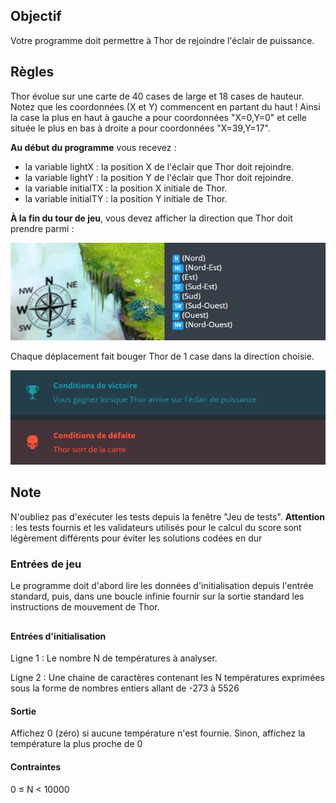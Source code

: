 
## Objectif

Votre programme doit permettre à Thor de rejoindre l'éclair de puissance.


## 	Règles

Thor évolue sur une carte de 40 cases de large et 18 cases de hauteur. Notez que les coordonnées (X et Y) commencent en partant du haut ! Ainsi la case la plus en haut à gauche a pour coordonnées "X=0,Y=0" et celle située le plus en bas à droite a pour coordonnées "X=39,Y=17".

**Au début du programme** vous recevez :

* la variable lightX : la position X de l'éclair que Thor doit rejoindre.
* la variable lightY : la position Y de l'éclair que Thor doit rejoindre.
* la variable initialTX : la position X initiale de Thor.
* la variable initialTY : la position Y initiale de Thor.

**À la fin du tour de jeu**, vous devez afficher la direction que Thor doit prendre parmi :

![Screenshot](./img/direction.png)

Chaque déplacement fait bouger Thor de 1 case dans la direction choisie.

![Screenshot](./img/winLose.png)

## Note

N'oubliez pas d'exécuter les tests depuis la fenêtre "Jeu de tests".
**Attention** : les tests fournis et les validateurs utilisés pour le calcul du score sont légèrement différents pour éviter les solutions codées en dur

### Entrées de jeu

Le programme doit d'abord lire les données d'initialisation depuis l'entrée standard, puis, dans une boucle infinie fournir sur la sortie standard les instructions de mouvement de Thor.

##

#### Entrées d'initialisation








Ligne 1 : Le nombre N de températures à analyser.

Ligne 2 : Une chaine de caractères contenant les N températures exprimées sous la forme de nombres entiers allant de -273 à 5526

#### Sortie

Affichez 0 (zéro) si aucune température n'est fournie. Sinon, affichez la température la plus proche de 0

#### Contraintes

0 ≤ N < 10000
